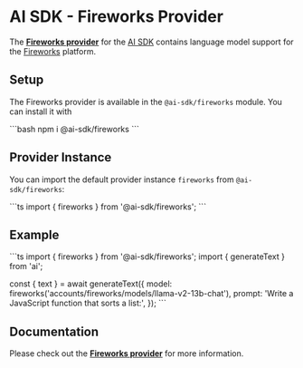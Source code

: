 # AI SDK - Fireworks Provider

The **[Fireworks provider](https://sdk.vercel.ai/providers/ai-sdk-providers/fireworks)** for the [AI SDK](https://sdk.vercel.ai/docs) contains language model support for the [Fireworks](https://fireworks.ai) platform.

## Setup

The Fireworks provider is available in the `@ai-sdk/fireworks` module. You can install it with

\```bash
npm i @ai-sdk/fireworks
\```

## Provider Instance

You can import the default provider instance `fireworks` from `@ai-sdk/fireworks`:

\```ts
import { fireworks } from '@ai-sdk/fireworks';
\```

## Example

\```ts
import { fireworks } from '@ai-sdk/fireworks';
import { generateText } from 'ai';

const { text } = await generateText({
model: fireworks('accounts/fireworks/models/llama-v2-13b-chat'),
prompt: 'Write a JavaScript function that sorts a list:',
});
\```

## Documentation

Please check out the **[Fireworks provider](https://sdk.vercel.ai/providers/ai-sdk-providers/fireworks)** for more information.
